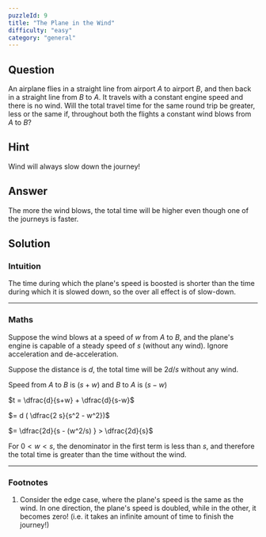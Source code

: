 ```yaml
---
puzzleId: 9
title: "The Plane in the Wind"
difficulty: "easy"
category: "general"
---
```


## Question
An airplane flies in a straight line from airport $A$ to airport $B$, and then back in a straight line from $B$ to $A$. It travels with a constant engine speed and there is no wind. Will the total travel time for the same round trip be greater, less or the same if, throughout both the flights a constant wind blows from $A$ to $B$?


## Hint
Wind will always slow down the journey!

## Answer
The more the wind blows, the total time will be higher even though one of the journeys is faster.

## Solution

### Intuition
The time during which the plane's speed is boosted is shorter than the time during which it is slowed down, so the over all effect is of slow-down. 

----

### Maths

Suppose the wind blows at a speed of $w$ from $A$ to $B$, and the plane's engine is capable of a steady speed of $s$ (without any wind). Ignore acceleration and de-acceleration.

Suppose the distance is $d$, the total time will be $2d/s$ without any wind.

Speed from $A$ to $B$ is $(s + w)$ and $B$ to $A$ is $(s - w)$


$t = \dfrac{d}{s+w} + \dfrac{d}{s-w}$

<!-- $= d ( \dfrac{(s - w) + (s + w)}{(s+w)(s-w)})$ -->

$= d ( \dfrac{2 s}{s^2 - w^2})$

$= \dfrac{2d}{s - (w^2/s) } > \dfrac{2d}{s}$

For $0 < w < s$, the denominator in the first term is less than $s$, and therefore the total time is greater than the time without the wind.


----
### Footnotes

1. Consider the edge case, where the plane's speed is the same as the wind. In one direction, the plane's speed is doubled, while in the other, it becomes zero! (i.e. it takes an infinite amount of time to finish the journey!)


